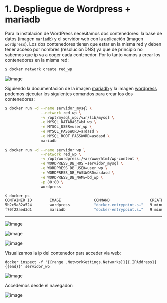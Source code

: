 # 1. Despliegue de Wordpress + mariadb

Para la instalación de WordPress necesitamos dos contenedores: la base de datos (imagen `mariadb`) y el servidor web con la aplicación (imagen `wordpress`). Los dos contenedores tienen que estar en la misma red y deben tener acceso por nombres (resolución DNS) ya que de principio no sabemos que ip va a coger cada contenedor. Por lo tanto vamos a crear los contenedores en la misma red:

```bash
$ docker network create red_wp
```

![image](https://github.com/user-attachments/assets/1892aad2-d635-409f-b431-e3eafab6ab1f)


Siguiendo la documentación de la imagen [mariadb](https://hub.docker.com/_/mariadb) y la imagen [wordpress](https://hub.docker.com/_/wordpress) podemos ejecutar los siguientes comandos para crear los dos contenedores:

```bash
$ docker run -d --name servidor_mysql \
                --network red_wp \
                -v /opt/mysql_wp:/var/lib/mysql \
                -e MYSQL_DATABASE=bd_wp \
                -e MYSQL_USER=user_wp \
                -e MYSQL_PASSWORD=asdasd \
                -e MYSQL_ROOT_PASSWORD=asdasd \
                mariadb
                
$ docker run -d --name servidor_wp \
                --network red_wp \
                -v /opt/wordpress:/var/www/html/wp-content \
                -e WORDPRESS_DB_HOST=servidor_mysql \
                -e WORDPRESS_DB_USER=user_wp \
                -e WORDPRESS_DB_PASSWORD=asdasd \
                -e WORDPRESS_DB_NAME=bd_wp \
                -p 80:80 \
                wordpress

$ docker ps
CONTAINER ID        IMAGE               COMMAND                  CREATED             STATUS              PORTS                NAMES
5b2c5a82a524        wordpress           "docker-entrypoint.s…"   9 minutes ago       Up 9 minutes        0.0.0.0:80->80/tcp   servidor_wp
f70f22aed3d1        mariadb             "docker-entrypoint.s…"   9 minutes ago       Up 9 minutes        3306/tcp             servidor_mysql
```
---

![image](https://github.com/user-attachments/assets/82576e73-2ae6-4724-94de-65ecf0521a1f)

![image](https://github.com/user-attachments/assets/7008b3c0-e848-41e7-8d8d-27fa151a54a8)

![image](https://github.com/user-attachments/assets/994e4db9-23d2-45da-a87a-fd5632862c19)

Visualizamos la ip del contenedor para acceder via web:

```
docker inspect -f '{{range .NetworkSettings.Networks}}{{.IPAddress}}{{end}}' servidor_wp
```

![image](https://github.com/user-attachments/assets/7b8f954b-e8b6-473f-a53f-cb1978ffa3e1)

Accedemos desde el navegador:

![image](https://github.com/user-attachments/assets/c0307c53-c263-4f66-a875-18d1d10088c0)




